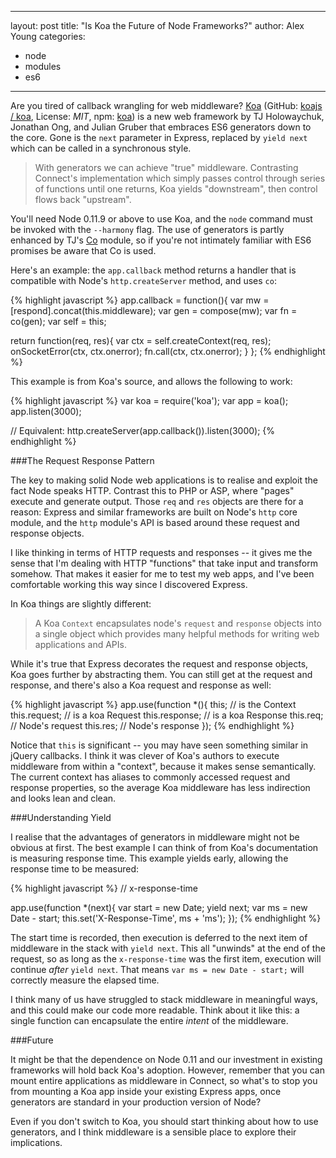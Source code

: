 
---
layout: post
title: "Is Koa the Future of Node Frameworks?"
author: Alex Young
categories:
- node
- modules
- es6
---

Are you tired of callback wrangling for web middleware?  [Koa](http://koajs.com/) (GitHub: [koajs / koa](https://github.com/koajs/koa), License: _MIT_, npm: [koa](https://npmjs.org/package/koa)) is a new web framework by TJ Holowaychuk, Jonathan Ong, and Julian Gruber that embraces ES6 generators down to the core.  Gone is the `next` parameter in Express, replaced by `yield next` which can be called in a synchronous style.

> With generators we can achieve "true" middleware. Contrasting Connect's implementation which simply passes control through series of functions until one returns, Koa yields "downstream", then control flows back "upstream".

You'll need Node 0.11.9 or above to use Koa, and the `node` command must be invoked with the `--harmony` flag.  The use of generators is partly enhanced by TJ's [Co](https://github.com/visionmedia/co) module, so if you're not intimately familiar with ES6 promises be aware that Co is used.

Here's an example: the `app.callback` method returns a handler that is compatible with Node's `http.createServer` method, and uses `co`:

{% highlight javascript %}
app.callback = function(){
  var mw = [respond].concat(this.middleware);
  var gen = compose(mw);
  var fn = co(gen);
  var self = this;

  return function(req, res){
    var ctx = self.createContext(req, res);
    onSocketError(ctx, ctx.onerror);
    fn.call(ctx, ctx.onerror);
  }
};
{% endhighlight %}

This example is from Koa's source, and allows the following to work:

{% highlight javascript %}
var koa = require('koa');
var app = koa();
app.listen(3000);

// Equivalent: http.createServer(app.callback()).listen(3000);
{% endhighlight %}

###The Request Response Pattern

The key to making solid Node web applications is to realise and exploit the fact Node speaks HTTP.  Contrast this to PHP or ASP, where "pages" execute and generate output.  Those `req` and `res` objects are there for a reason: Express and similar frameworks are built on Node's `http` core module, and the `http` module's API is based around these request and response objects.

I like thinking in terms of HTTP requests and responses -- it gives me the sense that I'm dealing with HTTP "functions" that take input and transform somehow.  That makes it easier for me to test my web apps, and I've been comfortable working this way since I discovered Express.

In Koa things are slightly different:

> A Koa `Context` encapsulates node's `request` and `response` objects into a single object which provides many helpful methods for writing web applications and APIs.

While it's true that Express decorates the request and response objects, Koa goes further by abstracting them.  You can still get at the request and response, and there's also a Koa request and response as well:

{% highlight javascript %}
app.use(function *(){
  this; // is the Context
  this.request; // is a koa Request
  this.response; // is a koa Response
  this.req; // Node's request
  this.res; // Node's response
});
{% endhighlight %}

Notice that `this` is significant -- you may have seen something similar in jQuery callbacks.  I think it was clever of Koa's authors to execute middleware from within a "context", because it makes sense semantically.  The current context has aliases to commonly accessed request and response properties, so the average Koa middleware has less indirection and looks lean and clean.

###Understanding Yield

I realise that the advantages of generators in middleware might not be obvious at first.  The best example I can think of from Koa's documentation is measuring response time.  This example yields early, allowing the response time to be measured:

{% highlight javascript %}
// x-response-time

app.use(function *(next){
  var start = new Date;
  yield next;
  var ms = new Date - start;
  this.set('X-Response-Time', ms + 'ms');
});
{% endhighlight %}

The start time is recorded, then execution is deferred to the next item of middleware in the stack with `yield next`.  This all "unwinds" at the end of the request, so as long as the `x-response-time` was the first item, execution will continue _after_ `yield next`.  That means `var ms = new Date - start;` will correctly measure the elapsed time.

I think many of us have struggled to stack middleware in meaningful ways, and this could make our code more readable.  Think about it like this: a single function can encapsulate the entire _intent_ of the middleware.

###Future

It might be that the dependence on Node 0.11 and our investment in existing frameworks will hold back Koa's adoption.  However, remember that you can mount entire applications as middleware in Connect, so what's to stop you from mounting a Koa app inside your existing Express apps, once generators are standard in your production version of Node?

Even if you don't switch to Koa, you should start thinking about how to use generators, and I think middleware is a sensible place to explore their implications.
